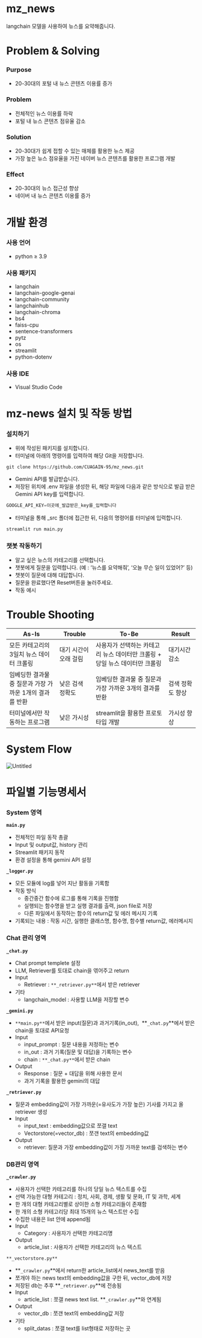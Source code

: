 # mz_news
langchain 모델을 사용하여 뉴스를 요약해줍니다.

# Problem & Solving

### Purpose
- 20-30대의 포털 내 뉴스 콘텐츠 이용률 증가

### Problem
- 전체적인 뉴스 이용률 하락
- 포털 내 뉴스 콘텐츠 점유율 감소

### Solution
- 20-30대가 쉽게 접할 수 있는 매체를 활용한 뉴스 제공
- 가장 높은 뉴스 점유율을 가진 네이버 뉴스 콘텐츠를 활용한 프로그램 개발

### Effect
- 20-30대의 뉴스 접근성 향상
- 네이버 내 뉴스 콘텐츠 이용률 증가

# 개발 환경
### 사용 언어
- python ≥ 3.9

### 사용 패키지
- langchain
- langchain-google-genai
- langchain-community
- langchainhub
- langchain-chroma
- bs4
- faiss-cpu
- sentence-transformers
- pytz
- os
- streamlit
- python-dotenv

### 사용 IDE
- Visual Studio Code

# mz-news 설치 및 작동 방법
### 설치하기
- 위에 작성된 패키지를 설치합니다.
- 터미널에 아래의 명령어를 입력하여 해당 Git을 저장합니다.

```
git clone https://github.com/CUAGAIN-95/mz_news.git
```

- Gemini API를 발급받습니다.
- 저장된 위치에 .env 파일을 생성한 뒤, 해당 파일에 다음과 같은 방식으로 발급 받은 Gemini API key를 입력합니다.

```python
GOOGLE_API_KEY=이곳에_발급받은_key를_입력합니다
```

- 터미널을 통해 _src 폴더에 접근한 뒤, 다음의 명령어를 터미널에 입력합니다.

```python
streamlit run main.py
```

### 챗봇 작동하기
- 알고 싶은 뉴스의 카테고리를 선택합니다.
- 챗봇에게 질문을 입력합니다.
(예 : ‘뉴스를 요약해줘’, ‘오늘 무슨 일이 있었어?’ 등)
- 챗봇이 질문에 대해 대답합니다.
- 질문을 완료했다면 Reset버튼을 눌러주세요.
- 작동 예시

[](https://youtu.be/WtBYROg6oDs)

# Trouble Shooting
| As-Is | Trouble | To-Be | Result |
| --- | --- | --- | --- |
| 모든 카테고리의 3일치 뉴스 데이터 크롤링 | 대기 시간이 오래 걸림 | 사용자가 선택하는 카테고리 뉴스 데이터만 크롤링 + 당일 뉴스 데이터만 크롤링 | 대기시간 감소  |
| 임베딩한 결과물 중 질문과 가장 가까운 1개의 결과를 반환 | 낮은 검색 정확도 | 임베딩한 결과물 중 질문과 가장 가까운 3개의 결과를 반환 | 검색 정확도 향상 |
| 터미널에서만 작동하는 프로그램 | 낮은 가시성 | streamlit을 활용한 프로토타입 개발 | 가시성 향상 |

# System Flow
![Untitled](https://prod-files-secure.s3.us-west-2.amazonaws.com/9ea30782-3dd3-4e5a-a5d0-f2d71f21c6c9/dcd7a57f-ecf3-4569-a315-e618bf53994f/Untitled.png)

# 파일별 기능명세서
### System 영역
**`main.py`**
- 전체적인 파일 동작 총괄
- Input 및 output값, history 관리
- Streamlit 패키지 동작
- 환경 설정을 통해 gemini API 설정

**`_logger.py`**
- 모든 모듈에 log를 넣어 지난 활동을 기록함
- 작동 방식
    - 중간중간 함수에 로그를 통해 기록을 진행함
    - 실행되는 함수명을 받고 실행 결과를 출력, json file로 저장
    - 다른 파일에서 동작하는 함수의 return값 및 에러 메시지 기록
- 기록되는 내용 : 작동 시간, 실행한 클래스명, 함수명, 함수별 return값, 에러메시지

### Chat 관리 영역
**`_chat.py`**
- Chat prompt templete 설정
- LLM, Retriever를 토대로 chain을 엮어주고 return
- Input
    - Retriever : `**_retriever.py**`에서 받은 retriever
- 기타
    - langchain_model : 사용할 LLM을 저장할 변수

**`_gemini.py`**
- `**main.py**`에서 받은 input(질문)과 과거기록(in_out), 
 **`_chat.py`**에서 받은 chain을 토대로 API요청
- Input
    - input_prompt : 질문 내용을 저정하는 변수
    - in_out : 과거 기록(질문 및 대답)을 기록하는 변수
    - chain : `**_chat.py**`에서 받은 chain
- Output
    - Response : 질문 + 대답을 위해 사용한 문서 
    + 과거 기록을 활용한 gemini의 대답

**`_retriever.py`**
- 질문과 embedding값이 가장 가까운(=유사도가 가장 높은) 기사를 가지고 올 retriever 생성
- Input
    - input_text : embedding값으로 쪼갤 text
    - Vectorstore(=vector_db) : 쪼갠 text의 embedding값
- Output
    - retriever: 질문과 가장 embedding값이 가징 가까운 text를 검색하는 변수

### DB관리 영역
**`_crawler.py`**
- 사용자가 선택한 카테고리를 하나의 당일 뉴스 텍스트를 수집
- 선택 가능한 대형 카테고리 : 정치, 사회, 경제, 생활 및 문화, IT 및 과학, 세계
- 한 개의 대형 카테고리별로 상이한 소형 카테고리들이 존재함
- 한 개의 소형 카테고리당 최대 15개의 뉴스 텍스트만 수집
- 수집한 내용은 list 안에 append됨
- Input
    - Category : 사용자가 선택한 카테고리명
- Output
    - article_list : 사용자가 선택한 카테고리의 뉴스 텍스트

`**_vectorstore.py**`
- **`_crawler.py`**에서 return한 article_list에서 news_text를 받음
- 쪼개야 하는 news text의 embedding값을 구한 뒤, vector_db에 저장
- 저장된 db는 추후 **`_retriever.py`**에 전송됨
- Input
    - article_list : 쪼갤 news text list. **`_crawler.py`**와 연계됨
- Output
    - vector_db : 쪼갠 text의 embedding값 저장
- 기타
    - split_datas : 쪼갤 text를 list형태로 저장하는 곳
